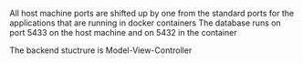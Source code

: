 All host machine ports are shifted up by one from the standard ports for the applications that are running in docker containers
The database runs on port 5433 on the host machine and on 5432 in the container 

The backend stuctrure is Model-View-Controller
